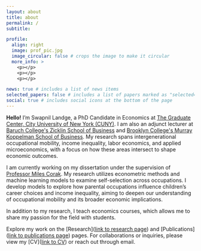 ```yaml
---
layout: about
title: about
permalink: /
subtitle: 

profile:
  align: right
  image: prof_pic.jpg
  image_circular: false # crops the image to make it circular
  more_info: >
    <p></p>
    <p></p>
    <p></p>

news: true # includes a list of news items
selected_papers: false # includes a list of papers marked as "selected={true}"
social: true # includes social icons at the bottom of the page
---
```


<a><strong>Hello!</strong></a> I’m Swapnil Landge, a PhD Candidate in Economics at [The Graduate Center, City University of New York (CUNY)](https://www.gc.cuny.edu/). I am also an adjunct lecturer at [Baruch College's Zicklin School of Business](https://www.baruch.cuny.edu/) and [Brooklyn College's Murray Koppelman School of Business](https://www.brooklyn.edu/). My research spans intergenerational occupational mobility, income inequality, labor economics, and applied microeconomics, with a focus on how these areas intersect to shape economic outcomes.

I am currently working on my dissertation under the supervision of [Professor Miles Corak](https://milescorak.com/about/). My research utilizes econometric methods and machine learning models to examine self-selection across occupations. I develop models to explore how parental occupations influence children’s career choices and income inequality, aiming to deepen our understanding of occupational mobility and its broader economic implications.

In addition to my research, I teach economics courses, which allows me to share my passion for the field with students.

Explore my work on the [Research]([link to research page](https://snlandge.github.io/projects/)) and [Publications]([link to publications page](https://snlandge.github.io/publications/)) pages. For collaborations or inquiries, please view my [CV]([link to CV](https://snlandge.github.io/cv/)) or reach out through email.


